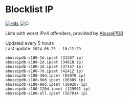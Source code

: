 # Blocklist IP

[![Hits](https://hits.seeyoufarm.com/api/count/incr/badge.svg?url=https%3A%2F%2Fgithub.com%2Fborestad%2Fblocklist-ip%2F&count_bg=%2379C83D&title_bg=%23555555&icon=&icon_color=%23E7E7E7&title=hits&edge_flat=false)](https://hits.seeyoufarm.com)  ![CI](https://img.shields.io/github/workflow/status/borestad/blocklist-ip/CI?style=flat-square)

Lists with worst IPv4 offenders, provided by [AbuseIPDB](https://www.abuseipdb.com/)

<!-- FOOTER-PLACEHOLDER -->
Updated every 5 hours<br>
Last update: `2024-06-25 - 10:22:29`
```
abuseipdb-s100-1d.ipset (31267 ip)
abuseipdb-s100-2d.ipset (34818 ip)
abuseipdb-s100-3d.ipset (37147 ip)
abuseipdb-s100-7d.ipset (42412 ip)
abuseipdb-s100-30d.ipset (65070 ip)
abuseipdb-s100-60d.ipset (86309 ip)
abuseipdb-s100-90d.ipset (109207 ip)
abuseipdb-s100-120d.ipset (129961 ip)
abuseipdb-s100-all.ipset (567014 ip)
```
